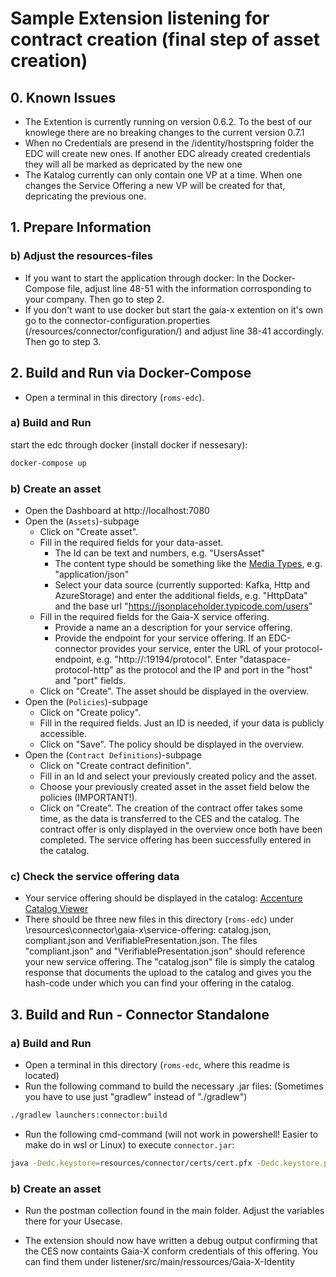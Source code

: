 # Sample Extension listening for contract creation (final step of asset creation)

## 0. Known Issues
- The Extention is currently running on version 0.6.2. To the best of our knowlege there are no breaking changes to the current version 0.7.1
- When no Credentials are presend in the /identity/hostspring folder the EDC will create new ones. If another EDC already created credentials they will all be marked as depricated by the new one
- The Katalog currently can only contain one VP at a time. When one changes the Service Offering a new VP will be created for that, depricating the previous one.

## 1. Prepare Information
### b&#41; Adjust the resources-files
- If you want to start the application through docker: In the Docker-Compose file, adjust line 48-51 with the information corrosponding to your company. Then go to step 2.
- If you don't want to use docker but start the gaia-x extention on it's own go to the connector-configuration.properties (/resources/connector/configuration/) and adjust line 38-41 accordingly. Then go to step 3.


## 2. Build and Run via Docker-Compose
- Open a terminal in this directory (`roms-edc`).
### a&#41; Build and Run 
start the edc through docker (install docker if nessesary):
```bash
docker-compose up 
```
### b&#41; Create an asset 
* Open the Dashboard at http://localhost:7080
* Open the (`Assets`)-subpage
  * Click on "Create asset".
  * Fill in the required fields for your data-asset.
    * The Id can be text and numbers, e.g. "UsersAsset"
    * The content type should be something like the [Media Types](https://www.iana.org/assignments/media-types/media-types.xhtml), e.g. "application/json"
    * Select your data source (currently supported: Kafka, Http and AzureStorage) and enter the additional fields, e.g. "HttpData" and the base url "https://jsonplaceholder.typicode.com/users"
  * Fill in the required fields for the Gaia-X service offering.
    * Provide a name an a description for your service offering.
    * Provide the endpoint for your service offering. 
      If an EDC-connector provides your service, enter the URL of your protocol-endpoint, e.g. "http://<ip>:19194/protocol". Enter "dataspace-protocol-http" as the protocol and the IP and port in the "host" and "port" fields.
  * Click on "Create". The asset should be displayed in the overview.
* Open the (`Policies`)-subpage
  * Click on "Create policy".
  * Fill in the required fields. Just an ID is needed, if your data is publicly accessible.
  * Click on "Save". The policy should be displayed in the overview.
* Open the (`Contract Definitions`)-subpage
  * Click on "Create contract definition".
  * Fill in an Id and select your previously created policy and the asset.
  * Choose your previously created asset in the asset field below the policies (IMPORTANT!).
  * Click on "Create". The creation of the contract offer takes some time, as the data is transferred to the CES and the catalog. The contract offer is only displayed in the overview once both have been completed. The service offering has been successfully entered in the catalog.

### c&#41; Check the service offering data
* Your service offering should be displayed in the catalog: [Accenture Catalog Viewer](https://federated-catalog-viewer.gaiax4roms.hotsprings.io/nodes) 
* There should be three new files in this directory (`roms-edc`) under \resources\connector\gaia-x\service-offering: catalog.json, compliant.json and VerifiablePresentation.json.
  The files "compliant.json" and "VerifiablePresentation.json" should reference your new service offering. The "catalog.json" file is simply the catalog response that documents the upload to the catalog and gives you the hash-code under which you can find your offering in the catalog.

## 3. Build and Run - Connector Standalone
### a&#41; Build and Run
- Open a terminal in this directory (`roms-edc`, where this readme is located)
- Run the following command to build the necessary .jar files:
(Sometimes you have to use just "gradlew" instead of "./gradlew")
```bash
./gradlew launchers:connector:build
```
- Run the following cmd-command (will not work in powershell! Easier to make do in wsl or Linux) to execute `connector.jar`:
```bash
java -Dedc.keystore=resources/connector/certs/cert.pfx -Dedc.keystore.password=123456 -Dedc.vault=resources/connector/configuration/connector-vault.properties -Dedc.fs.config=resources/connector/configuration/connector-configuration.properties -jar launchers/connector/build/libs/connector.jar
```

### b&#41; Create an asset
- Run the postman collection found in the main folder. Adjust the variables there for your Usecase.

- The extension should now have written a debug output confirming that the CES now containts Gaia-X conform credentials of this offering. You can find them under listener/src/main/ressources/Gaia-X-Identity
